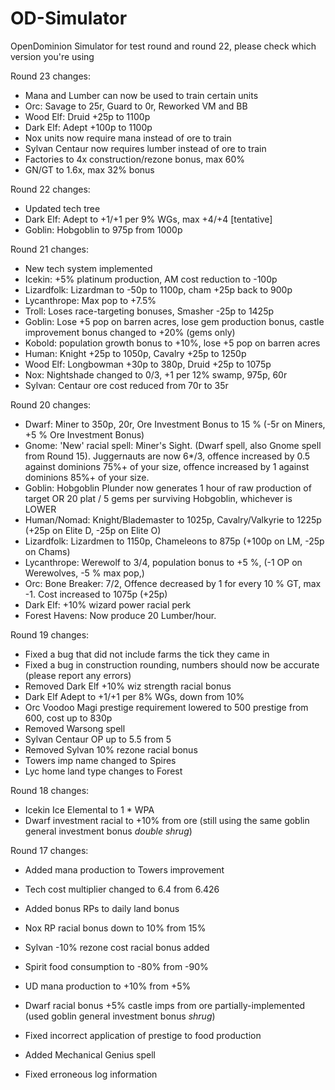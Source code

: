 # OD-Simulator

OpenDominion Simulator for test round and round 22, please check which version you're using

Round 23 changes:
* Mana and Lumber can now be used to train certain units
* Orc: Savage to 25r, Guard to 0r, Reworked VM and BB
* Wood Elf: Druid +25p to 1100p
* Dark Elf: Adept +100p to 1100p
* Nox units now require mana instead of ore to train
* Sylvan Centaur now requires lumber instead of ore to train
* Factories to 4x construction/rezone bonus, max 60%
* GN/GT to 1.6x, max 32% bonus

Round 22 changes:
* Updated tech tree
* Dark Elf: Adept to +1/+1 per 9% WGs, max +4/+4 [tentative]
* Goblin: Hobgoblin to 975p from 1000p

Round 21 changes:
* New tech system implemented
* Icekin: +5% platinum production, AM cost reduction to -100p
* Lizardfolk: Lizardman to -50p to 1100p, cham +25p back to 900p
* Lycanthrope: Max pop to +7.5%
* Troll: Loses race-targeting bonuses, Smasher -25p to 1425p
* Goblin: Lose +5 pop on barren acres, lose gem production bonus, castle improvement bonus changed to +20% (gems only)
* Kobold: population growth bonus to +10%, lose +5 pop on barren acres
* Human: Knight +25p to 1050p, Cavalry +25p to 1250p
* Wood Elf: Longbowman +30p to 380p, Druid +25p to 1075p
* Nox: Nightshade changed to 0/3, +1 per 12% swamp, 975p, 60r
* Sylvan: Centaur ore cost reduced from 70r to 35r

Round 20 changes:
* Dwarf: Miner to 350p, 20r, Ore Investment Bonus to 15 % (-5r on Miners, +5 % Ore Investment Bonus)
* Gnome: 'New' racial spell: Miner's Sight. (Dwarf spell, also Gnome spell from Round 15). Juggernauts are now 6*/3, offence increased by 0.5 against dominions 75%+ of your size, offence increased by 1 against dominions 85%+ of your size.
* Goblin: Hobgoblin Plunder now generates 1 hour of raw production of target OR 20 plat / 5 gems per surviving Hobgoblin, whichever is LOWER
* Human/Nomad: Knight/Blademaster to 1025p, Cavalry/Valkyrie to 1225p (+25p on Elite D, -25p on Elite O)
* Lizardfolk: Lizardmen to 1150p, Chameleons to 875p (+100p on LM, -25p on Chams)
* Lycanthrope: Werewolf to 3/4, population bonus to +5 %, (-1 OP on Werewolves, -5 % max pop,)
* Orc: Bone Breaker: 7/2, Offence decreased by 1 for every 10 % GT, max -1.  Cost increased to 1075p (+25p)
* Dark Elf: +10% wizard power racial perk
* Forest Havens: Now produce 20 Lumber/hour.

Round 19 changes:
* Fixed a bug that did not include farms the tick they came in
* Fixed a bug in construction rounding, numbers should now be accurate (please report any errors)
* Removed Dark Elf +10% wiz strength racial bonus
* Dark Elf Adept to +1/+1 per 8% WGs, down from 10%
* Orc Voodoo Magi prestige requirement lowered to 500 prestige from 600, cost up to 830p
* Removed Warsong spell
* Sylvan Centaur OP up to 5.5 from 5
* Removed Sylvan 10% rezone racial bonus
* Towers imp name changed to Spires
* Lyc home land type changes to Forest

Round 18 changes:
* Icekin Ice Elemental to 1 * WPA
* Dwarf investment racial to +10% from ore (still using the same goblin general investment bonus *double shrug*)

Round 17 changes:
* Added mana production to Towers improvement
* Tech cost multiplier changed to 6.4 from 6.426
* Added bonus RPs to daily land bonus
* Nox RP racial bonus down to 10% from 15%
* Sylvan -10% rezone cost racial bonus added
* Spirit food consumption to -80% from -90%
* UD mana production to +10% from +5%
* Dwarf racial bonus +5% castle imps from ore partially-implemented (used goblin general investment bonus *shrug*)

* Fixed incorrect application of prestige to food production
* Added Mechanical Genius spell
* Fixed erroneous log information
